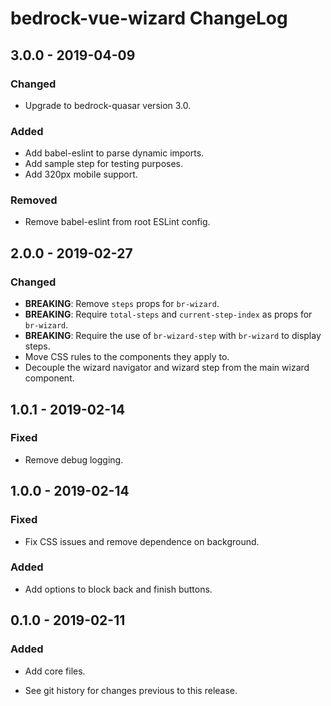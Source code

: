 # bedrock-vue-wizard ChangeLog

## 3.0.0 - 2019-04-09

### Changed
- Upgrade to bedrock-quasar version 3.0.

### Added
- Add babel-eslint to parse dynamic imports.
- Add sample step for testing purposes.
- Add 320px mobile support.

### Removed
- Remove babel-eslint from root ESLint config.

## 2.0.0 - 2019-02-27

### Changed
- **BREAKING**: Remove `steps` props for `br-wizard`.
- **BREAKING**: Require `total-steps` and `current-step-index` as props for
  `br-wizard`.
- **BREAKING**: Require the use of `br-wizard-step` with `br-wizard` to display
   steps.
- Move CSS rules to the components they apply to.
- Decouple the wizard navigator and wizard step from the main wizard component.

## 1.0.1 - 2019-02-14

### Fixed
- Remove debug logging.

## 1.0.0 - 2019-02-14

### Fixed
- Fix CSS issues and remove dependence on background.

### Added
- Add options to block back and finish buttons.

## 0.1.0 - 2019-02-11

### Added
- Add core files.

- See git history for changes previous to this release.
